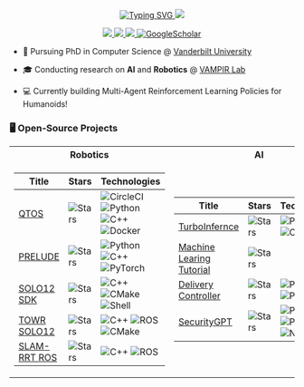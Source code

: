 <p align="center">
<a href="https://github.com/alexyskoutnev">
    <img src="https://readme-typing-svg.demolab.com?font=Georgia&size=18&duration=2000&pause=100&multiline=true&width=500&height=80&lines=Alexy Skoutnev;AI | Robotics | Software Engineer" alt="Typing SVG" />
</a>
<a href="https://github.com/alexyskoutnev">
    <img src="https://github-stats-alpha.vercel.app/api?username=alexyskoutnev&cc=22272e&tc=37BCF6&ic=fff&bc=0000">
</a>
<p align="center">
<a href="https://alexyskoutnev.github.io/">
    <img src="https://img.shields.io/badge/Website-alexyskoutnev.github.io-green?style=flat-square">
</a>  
<a href="https://www.linkedin.com/in/alexyskoutnev/">
    <img src="https://img.shields.io/badge/-Linkedin-blue?style=flat-square&logo=linkedin">
</a>
<a href="mailto:alexyskoutnev@gmail.com">
    <img src="https://img.shields.io/badge/-Email-red?style=flat-square&logo=gmail&logoColor=white">
</a>
<a href='https://scholar.google.com/citations?user=QhnjZwAAAAJ&user=_QhnjZwAAAAJ' target="_blank">
    <img alt='GoogleScholar' src='https://img.shields.io/badge/Scholar-100000?style=flat&logo=GoogleScholar&logoColor=white&&color=0181FF'>
</a>
</p>
</p>

* 📖 Pursuing PhD in Computer Science @ [Vanderbilt University](https://www.vanderbilt.edu/)

* 🎓 Conducting research on **AI** and **Robotics** @ [VAMPIR Lab](https://vampir-lab.github.io/)

* 💻 Currently building Multi-Agent Reinforcement Learning Policies for Humanoids!

### 🖥️ Open-Source Projects
<table>
<tr><th>Robotics</th><th> AI </th></tr>
<tr><td>

|Title | Stars | Technologies|
|--|--|--|
| [QTOS](https://github.com/Alexyskoutnev/Quadruped-Trajectory-Optimization-Stack) | <img alt="Stars" src="https://img.shields.io/github/stars/alexyskoutnev/Quadruped-Trajectory-Optimization-Stack?style=flat-square&labelColor=black"/> | ![CircleCI](https://img.shields.io/badge/CI-black?style=flat-square&logo=circleci) ![Python](https://img.shields.io/badge/Python-3776AB?style=flat-square&logo=python&logoColor=white) ![C++](https://img.shields.io/badge/C++-00599C?style=flat-square&logo=cplusplus&logoColor=white) ![Docker](https://img.shields.io/badge/Docker-2496ED?style=flat-square&logo=docker&logoColor=white) |
[PRELUDE](https://github.com/UT-Austin-RPL/PRELUDE) | <img alt="Stars" src="https://img.shields.io/github/stars/UT-Austin-RPL/PRELUDE?style=flat-square&labelColor=black"/> | ![Python](https://img.shields.io/badge/Python-3776AB?style=flat-square&logo=python&logoColor=white) ![C++](https://img.shields.io/badge/C++-00599C?style=flat-square&logo=cplusplus&logoColor=white) ![PyTorch](https://img.shields.io/badge/PyTorch-EE4C2C?style=flat-square&logo=pytorch&logoColor=white)|
| [SOLO12 SDK](https://github.com/Alexyskoutnev/SOLO12_SDK) | <img alt="Stars" src="https://img.shields.io/github/stars/Alexyskoutnev/SOLO12_SDK?style=flat-square&labelColor=black"/> | ![C++](https://img.shields.io/badge/C++-00599C?style=flat-square&logo=cplusplus&logoColor=white) ![CMake](https://img.shields.io/badge/CMake-064F8C?style=flat-square&logo=cmake&logoColor=white) ![Shell](https://img.shields.io/badge/Shell-4EAA25?style=flat-square&logo=gnu-bash&logoColor=white) |
| [TOWR SOLO12](https://github.com/Alexyskoutnev/towr_solo12) | <img alt="Stars" src="https://img.shields.io/github/stars/Alexyskoutnev/SOLO12_SDK?style=flat-square&labelColor=black"/> | ![C++](https://img.shields.io/badge/C++-00599C?style=flat-square&logo=cplusplus&logoColor=white) ![ROS](https://img.shields.io/badge/ROS-22314E?style=flat-square&logo=ros&logoColor=white) ![CMake](https://img.shields.io/badge/CMake-064F8C?style=flat-square&logo=cmake&logoColor=white) |
| [SLAM-RRT ROS](https://github.com/Alexyskoutnev/SLAM-RRT-Navigation-Stack) | <img alt="Stars" src="https://img.shields.io/github/stars/Alexyskoutnev/SLAM-RRT-Navigation-Stack?style=flat-square&labelColor=black"/> | ![C++](https://img.shields.io/badge/C++-00599C?style=flat-square&logo=cplusplus&logoColor=white) ![ROS](https://img.shields.io/badge/ROS-22314E?style=flat-square&logo=ros&logoColor=white)

</td><td>

|Title | Stars | Technologies|
|--|--|--|
| [TurboInfernce](https://github.com/Alexyskoutnev/TurboInference) | <img alt="Stars" src="https://img.shields.io/github/stars/alexyskoutnev/TurboInference?style=flat-square&labelColor=black"/> | ![Python](https://img.shields.io/badge/Python-3776AB?style=flat-square&logo=python&logoColor=white) ![C++](https://img.shields.io/badge/C++-00599C?style=flat-square&logo=cplusplus&logoColor=white) ![LLM](https://img.shields.io/badge/LLM-FFD700?style=flat-square) |
| [Machine Learing Tutorial](https://github.com/Alexyskoutnev/Machine-Learning-Tutorial) | <img alt="Stars" src="https://img.shields.io/github/stars/alexyskoutnev/Machine-Learning-Tutorial?style=flat-square&labelColor=black"/> | 
| [Delivery Controller](https://github.com/Alexyskoutnev/Delivery-Controller) | <img alt="Stars" src="https://img.shields.io/github/stars/alexyskoutnev/Delivery-Controller?style=flat-square&labelColor=black"/> | ![Python](https://img.shields.io/badge/Python-3776AB?style=flat-square&logo=python&logoColor=white) ![PyTorch](https://img.shields.io/badge/PyTorch-EE4C2C?style=flat-square&logo=pytorch&logoColor=white)
| [SecurityGPT](https://github.com/Alexyskoutnev/SecurityGPT) | <img alt="Stars" src="https://img.shields.io/github/stars/alexyskoutnev/SecurityGPT?style=flat-square&labelColor=black"/> | ![Python](https://img.shields.io/badge/Python-3776AB?style=flat-square&logo=python&logoColor=white) ![PyTorch](https://img.shields.io/badge/PyTorch-EE4C2C?style=flat-square&logo=pytorch&logoColor=white) ![NLP](https://img.shields.io/badge/NLP-3DDC84?style=flat-square&logo=natural-language-processing&logoColor=white) ![LLM](https://img.shields.io/badge/LLM-FFD700?style=flat-square)

</td></tr> </table>
